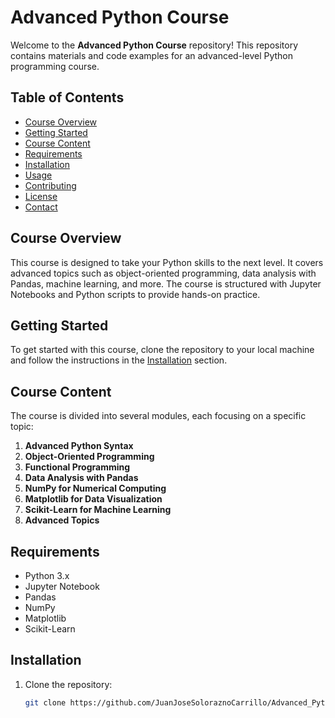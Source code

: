 # Advanced Python Course

Welcome to the **Advanced Python Course** repository! This repository contains materials and code examples for an advanced-level Python programming course.

## Table of Contents

- [Course Overview](#course-overview)
- [Getting Started](#getting-started)
- [Course Content](#course-content)
- [Requirements](#requirements)
- [Installation](#installation)
- [Usage](#usage)
- [Contributing](#contributing)
- [License](#license)
- [Contact](#contact)

## Course Overview

This course is designed to take your Python skills to the next level. It covers advanced topics such as object-oriented programming, data analysis with Pandas, machine learning, and more. The course is structured with Jupyter Notebooks and Python scripts to provide hands-on practice.

## Getting Started

To get started with this course, clone the repository to your local machine and follow the instructions in the [Installation](#installation) section.

## Course Content

The course is divided into several modules, each focusing on a specific topic:

1. **Advanced Python Syntax**
2. **Object-Oriented Programming**
3. **Functional Programming**
4. **Data Analysis with Pandas**
5. **NumPy for Numerical Computing**
6. **Matplotlib for Data Visualization**
7. **Scikit-Learn for Machine Learning**
8. **Advanced Topics**

## Requirements

- Python 3.x
- Jupyter Notebook
- Pandas
- NumPy
- Matplotlib
- Scikit-Learn

## Installation

1. Clone the repository:
   ```bash
   git clone https://github.com/JuanJoseSoloraznoCarrillo/Advanced_Python_Course.git
